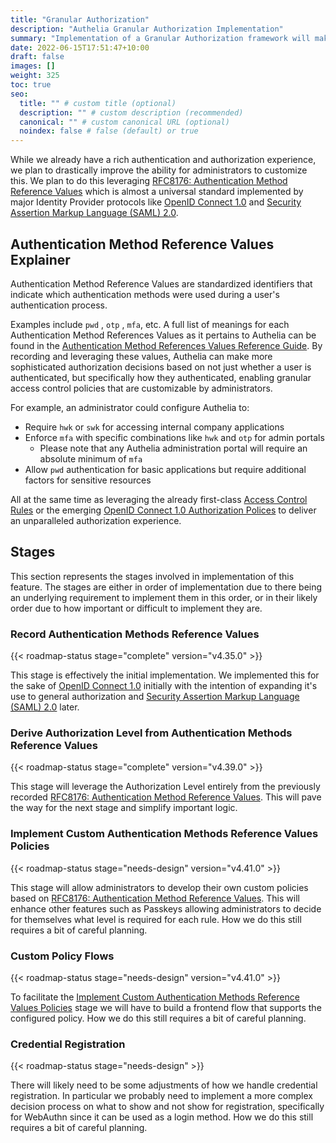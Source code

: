 ```yaml
---
title: "Granular Authorization"
description: "Authelia Granular Authorization Implementation"
summary: "Implementation of a Granular Authorization framework will make the Authorization experience more tailored to complex requirements."
date: 2022-06-15T17:51:47+10:00
draft: false
images: []
weight: 325
toc: true
seo:
  title: "" # custom title (optional)
  description: "" # custom description (recommended)
  canonical: "" # custom canonical URL (optional)
  noindex: false # false (default) or true
---
```


While we already have a rich authentication and authorization experience, we plan to drastically improve the ability
for administrators to customize this. We plan to do this leveraging
[RFC8176: Authentication Method Reference Values] which is almost a universal standard implemented by major Identity
Provider protocols like [OpenID Connect 1.0] and [Security Assertion Markup Language (SAML) 2.0].

## Authentication Method Reference Values Explainer

Authentication Method Reference Values are standardized identifiers that indicate which authentication methods were
used during a user's authentication process.

Examples include `pwd` , `otp` , `mfa`, etc. A full list of meanings for each Authentication Method References Values
as it pertains to Authelia can be found in the
[Authentication Method References Values Reference Guide](../../reference/guides/authentication-method-references.md).
By recording and leveraging these values, Authelia can make more sophisticated authorization
decisions based on not just whether a user is authenticated, but specifically how they authenticated, enabling granular
access control policies that are customizable by administrators.

For example, an administrator could configure Authelia to:

  - Require `hwk` or `swk` for accessing internal company applications
  - Enforce `mfa` with specific combinations like `hwk` and `otp` for admin portals
    - Please note that any Authelia administration portal will require an absolute minimum of `mfa`
  - Allow `pwd` authentication for basic applications but require additional factors for sensitive resources

All at the same time as leveraging the already first-class
[Access Control Rules](../../configuration/security/access-control.md) or the emerging
[OpenID Connect 1.0 Authorization Polices](../../configuration/identity-providers/openid-connect/provider.md#authorization_policies)
to deliver an unparalleled authorization experience.

## Stages

This section represents the stages involved in implementation of this feature. The stages are either in order of
implementation due to there being an underlying requirement to implement them in this order, or in their likely order
due to how important or difficult to implement they are.

### Record Authentication Methods Reference Values

{{< roadmap-status stage="complete" version="v4.35.0" >}}

This stage is effectively the initial implementation. We implemented this for the sake of [OpenID Connect 1.0] initially
with the intention of expanding it's use to general authorization and [Security Assertion Markup Language (SAML) 2.0]
later.

### Derive Authorization Level from Authentication Methods Reference Values

{{< roadmap-status stage="complete" version="v4.39.0" >}}

This stage will leverage the Authorization Level entirely from the previously recorded
[RFC8176: Authentication Method Reference Values]. This will pave the way for the next stage and simplify important
logic.

### Implement Custom Authentication Methods Reference Values Policies

{{< roadmap-status stage="needs-design" version="v4.41.0" >}}

This stage will allow administrators to develop their own custom policies based on
[RFC8176: Authentication Method Reference Values]. This will enhance other features such as Passkeys allowing
administrators to decide for themselves what level is required for each rule. How we do this still requires a bit of
careful planning.

### Custom Policy Flows

{{< roadmap-status stage="needs-design" version="v4.41.0" >}}

To facilitate the
[Implement Custom Authentication Methods Reference Values Policies](#implement-custom-authentication-methods-reference-values-policies)
stage we will have to build a frontend flow that supports the configured policy. How we do this still requires a bit of
careful planning.

### Credential Registration

{{< roadmap-status stage="needs-design" >}}

There will likely need to be some adjustments of how we handle credential registration. In particular we probably need
to implement a more complex decision process on what to show and not show for registration, specifically for WebAuthn
since it can be used as a login method. How we do this still requires a bit of careful planning.

[OpenID Connect 1.0]: https://openid.net/specs/openid-connect-core-1_0.html
[Security Assertion Markup Language (SAML) 2.0]: https://docs.oasis-open.org/security/saml/Post2.0/sstc-saml-tech-overview-2.0.html
[RFC8176: Authentication Method Reference Values]: https://datatracker.ietf.org/doc/html/rfc8176
